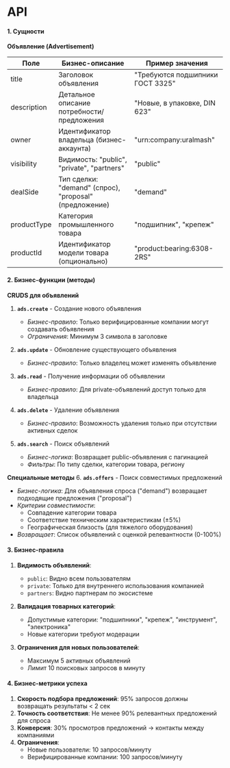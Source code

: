 # API

#### 1. Сущности
**Объявление (Advertisement)**

| Поле          | Бизнес-описание                               | Пример значения               |
|---------------|-----------------------------------------------|-------------------------------|
| title         | Заголовок объявления                          | "Требуются подшипники ГОСТ 3325" |
| description   | Детальное описание потребности/предложения    | "Новые, в упаковке, DIN 623"  |
| owner         | Идентификатор владельца (бизнес-аккаунта)     | "urn:company:uralmash"        |
| visibility    | Видимость: "public", "private", "partners"    | "public"                      |
| dealSide      | Тип сделки: "demand" (спрос), "proposal" (предложение) | "demand"               |
| productType   | Категория промышленного товара               | "подшипник", "крепеж"         |
| productId     | Идентификатор модели товара (опционально)     | "product:bearing:6308-2RS"    |

#### 2. Бизнес-функции (методы)
**CRUDS для объявлений**
1. **`ads.create`** - Создание нового объявления
   - *Бизнес-правило*: Только верифицированные компании могут создавать объявления
   - *Ограничения*: Минимум 3 символа в заголовке

2. **`ads.update`** - Обновление существующего объявления
   - *Бизнес-правило*: Только владелец может изменять объявление

3. **`ads.read`** - Получение информации об объявлении
   - *Бизнес-правило*: Для private-объявлений доступ только для владельца

4. **`ads.delete`** - Удаление объявления
   - *Бизнес-правило*: Возможность удаления только при отсутствии активных сделок

5. **`ads.search`** - Поиск объявлений
   - *Бизнес-логика*: Возвращает public-объявления с пагинацией
   - *Фильтры*: По типу сделки, категории товара, региону

**Специальные методы**
6. **`ads.offers`** - Поиск совместимых предложений
   - *Бизнес-логика*: Для объявления спроса ("demand") возвращает подходящие предложения ("proposal")
   - *Критерии совместимости*:
      - Совпадение категории товара
      - Соответствие техническим характеристикам (±5%)
      - Географическая близость (для тяжелого оборудования)
   - *Возвращает*: Список объявлений с оценкой релевантности (0-100%)

#### 3. Бизнес-правила
1. **Видимость объявлений**:
   - `public`: Видно всем пользователям
   - `private`: Только для внутреннего использования компанией
   - `partners`: Видно партнерам по экосистеме

2. **Валидация товарных категорий**:
   - Допустимые категории: "подшипники", "крепеж", "инструмент", "электроника"
   - Новые категории требуют модерации

3. **Ограничения для новых пользователей**:
   - Максимум 5 активных объявлений
   - Лимит 10 поисковых запросов в минуту

#### 4. Бизнес-метрики успеха
1. **Скорость подбора предложений**: 95% запросов должны возвращать результаты < 2 сек
2. **Точность соответствия**: Не менее 90% релевантных предложений для спроса
3. **Конверсия**: 30% просмотров предложений → контакты между компаниями
4. **Ограничения**:
   - Новые пользователи: 10 запросов/минуту
   - Верифицированные компании: 100 запросов/минуту
